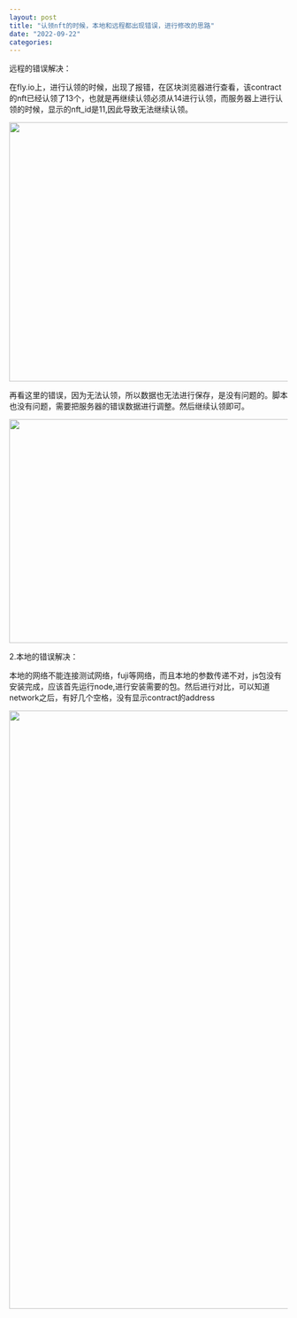 ```yaml
---
layout: post
title: "认领nft的时候，本地和远程都出现错误，进行修改的思路"
date: "2022-09-22"
categories: 
---
```

<p>远程的错误解决：</p>
<p>在fly.io上，进行认领的时候，出现了报错，在区块浏览器进行查看，该contract的nft已经认领了13个，也就是再继续认领必须从14进行认领，而服务器上进行认领的时候，显示的nft_id是11,因此导致无法继续认领。</p>
<p><img height="468" src="/uploads/ckeditor/pictures/468/image-20220922145517-2.png" width="1341" /></p>
<p>再看这里的错误，因为无法认领，所以数据也无法进行保存，是没有问题的。脚本也没有问题，需要把服务器的错误数据进行调整。然后继续认领即可。</p>
<p><img height="404" src="/uploads/ckeditor/pictures/467/image-20220922145253-1.png" width="1330" /></p>
<p>2.本地的错误解决：</p>
<p>本地的网络不能连接测试网络，fuji等网络，而且本地的参数传递不对，js包没有安装完成，应该首先运行node,进行安装需要的包。然后进行对比，可以知道network之后，有好几个空格，没有显示contract的address</p>
<p><img height="1080" src="/uploads/ckeditor/pictures/469/image-20220922151133-3.png" width="1920" /></p>
<p>&nbsp;</p>
